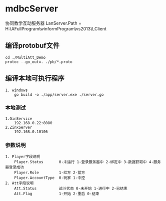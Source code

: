 # mdbcServer
协同教学互动服务器
LanServer.Path = H:\AFullProgram\winformProgram\vs2013\LClient

## 编译protobuf文件
    cd ./MultiAtt_Demo
    protoc --go_out=. ./pb/*.proto

## 编译本地可执行程序
    1. windows
        go build -o ./app/server.exe ./server.go

### 本地测试
    1.GinService
        192.168.0.22:8080
    2.ZinxServer
        192.168.0.10106

### 参数说明
    1. Player字段说明
        Player.Status       0-未运行 1-登录服务器中 2-绑定中 3-数据获取中 4-服务器登录成功  
        Player.Role         1-红方 2-蓝方
        Player.AccountType  0-玩家 1-中控
    2. Att字段说明
        Att.Status          战斗状态 0-未开始 1-进行中 2-已结束
        Att.Flag            1-开始 2-重启 0-结束
